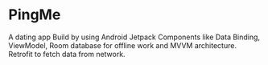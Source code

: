 # PingMe
A dating app 
Build by using Android Jetpack Components like Data Binding, ViewModel, Room database for offline work and MVVM architecture.
Retrofit to fetch data from network.


